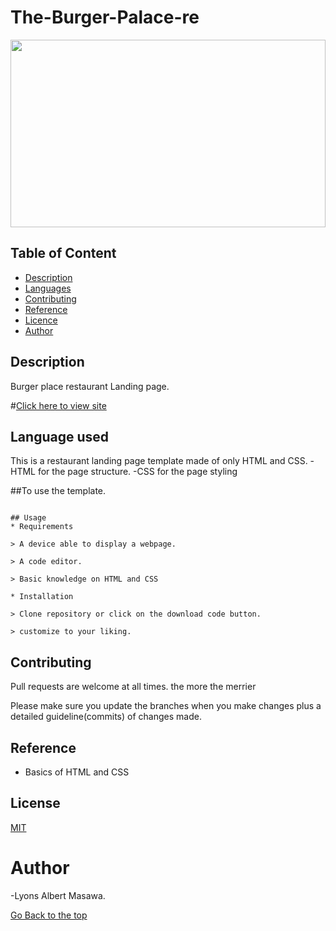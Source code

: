 # The-Burger-Palace-re

<img src="img/Project.png" width="100%" height="300px">

## Table of Content

+ [Description](#Description)
+ [Languages](##Languagesused)
+ [Contributing](##Contributing)
+ [Reference](#reference)
+ [Licence](##Licence)
+ [Author](#Author)

## Description
Burger place restaurant Landing page.

#[Click here to view site](https://lyonsmasawa.github.io/The-Burger-Palace-re/)

## Language used
This is a restaurant landing page template made of only HTML and CSS.
  -HTML for the page structure.
  -CSS for the page styling

##To use the template.
```

## Usage
* Requirements

> A device able to display a webpage.

> A code editor.

> Basic knowledge on HTML and CSS

* Installation

> Clone repository or click on the download code button.

> customize to your liking.
```

## Contributing
Pull requests are welcome at all times. the more the merrier

Please make sure you update the branches when you make changes plus a detailed guideline(commits) of changes made.

## Reference
* Basics of HTML and CSS

## License
[MIT](https://github.com/Lyonsmasawa/The-Burger-Palace-re/blob/4347e34d155dd0bbb118d595fef0c896a04605ac/Licence.md)

# Author
-Lyons Albert Masawa.

[Go Back to the top](#The-Burger-Palace-re)